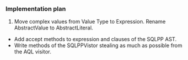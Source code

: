 ### Implementation plan

1. Move complex values from Value Type to Expression. Rename AbstractValue to AbstractLiteral.
- Add accept methods to expression and clauses of the SQLPP AST.
- Write methods of the SQLPPVistor stealing as much as possible from the AQL visitor.